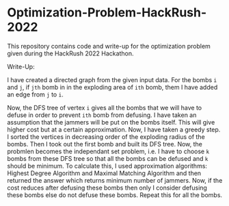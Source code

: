 # Optimization-Problem-HackRush-2022
This repository contains code and write-up for the optimization problem given during the HackRush 2022 Hackathon.

Write-Up:

I have created a directed graph from the given input data. For the bombs `i` and `j`, if `jth` bomb in in the exploding area of `ith` bomb, them I have added an edge from `j` to `i`.

Now, the DFS tree of vertex `i` gives all the bombs that we will have to defuse in order to prevent `ith` bomb from defusing. I have taken an assumption that the jammers will be put on the bombs itself. This will give higher cost but at a certain approximation. Now, I have taken a greedy step. I sorted the vertices in decreasing order of the exploding radius of the bombs. Then I took out the first bomb and built its DFS tree. Now, the probmlen becomes the independant set problem, i.e. I have to choose `k` bombs from these DFS tree so that all the bombs can be defused and `k` should be minimum. To calculate this, I used approximation algorithms: Highest Degree Algorithm and Maximal Matching Algorithm and then returned the answer which returns minimum number of jammers. Now, if the cost reduces after defusing these bombs then only I consider defusing these bombs else do not defuse these bombs. Repeat this for all the bombs.

